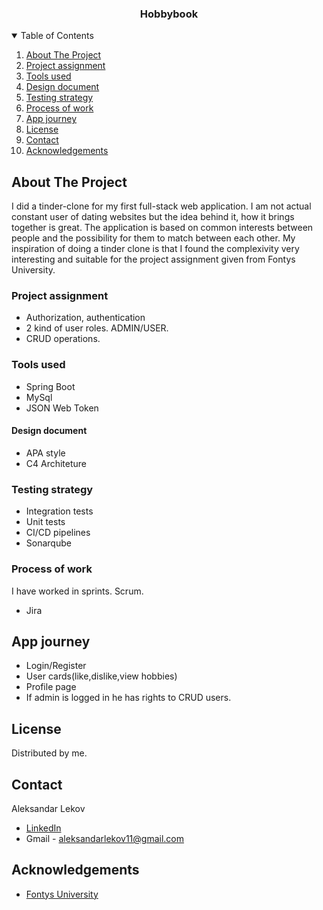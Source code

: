 

  <h3 align="center">Hobbybook</h3>

 <!-- TABLE OF CONTENTS -->
<details open="open">
  <summary>Table of Contents</summary>
  <ol>
    <li><a href="#about-the-project">About The Project</a> </li>
    <li><a href="#project-assignment">Project assignment</a></li>
    <li><a href="#tools-used">Tools used</a> </li>
    <li><a href="#design-document">Design document</a></li>
    <li><a href="#testing-strategy">Testing strategy</a></li>
    <li><a href="#process-of-work">Process of work</a></li>
    <li><a href="#app-journey">App journey</a></li>
    <li><a href="#license">License</a></li>
    <li><a href="#contact">Contact</a></li>
    <li><a href="#acknowledgements">Acknowledgements</a></li>
  </ol>
</details>

<!-- ABOUT THE PROJECT -->
## About The Project

I did a tinder-clone for my first full-stack web application. I am not actual constant user of dating websites but the idea behind it, how it brings together is great. The application is based on common interests between people and the possibility for them to match between each other.
My inspiration of doing a tinder clone is that I found the complexivity very interesting and suitable for the project assignment given from Fontys University. 

### Project assignment
* Authorization, authentication
* 2 kind of user roles. ADMIN/USER.
* CRUD operations.


### Tools used

* Spring Boot
* MySql
* JSON Web Token


#### Design document
* APA style
* C4 Architeture


### Testing strategy

* Integration tests
* Unit tests
* CI/CD pipelines
* Sonarqube

### Process of work
I have worked in sprints. Scrum.
* Jira


<!-- USAGE EXAMPLES -->
## App journey

* Login/Register
* User cards(like,dislike,view hobbies)
* Profile page
* If admin is logged in he has rights to CRUD users.


<!-- LICENSE -->
## License

Distributed by me.


<!-- CONTACT -->
## Contact
Aleksandar Lekov
* [LinkedIn](https://www.linkedin.com/in/aleksandar-lekov-76419218b/) 
* Gmail - aleksandarlekov11@gmail.com

<!-- ACKNOWLEDGEMENTS -->
## Acknowledgements
* [Fontys University](https://fontys.nl/)



